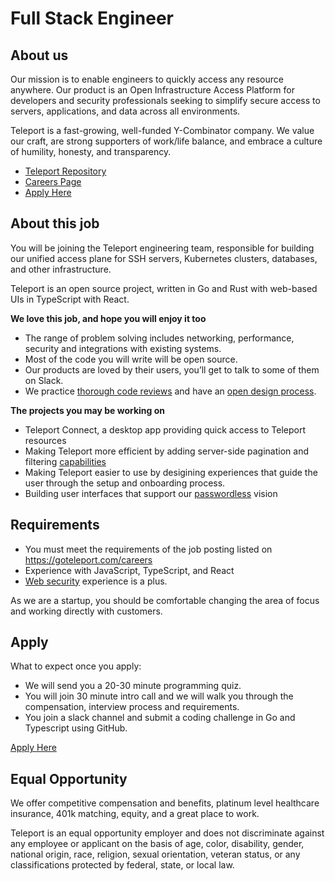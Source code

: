 # Full Stack Engineer

## About us

Our mission is to enable engineers to quickly access any resource anywhere. Our
product is an Open Infrastructure Access Platform for developers and security
professionals seeking to simplify secure access to servers, applications, and
data across all environments.

Teleport is a fast-growing, well-funded Y-Combinator company. We value our
craft, are strong supporters of work/life balance, and embrace a culture of
humility, honesty, and transparency.

- [Teleport Repository](https://github.com/gravitational/teleport)
- [Careers Page](https://goteleport.com/careers/)
- [Apply Here](https://jobs.lever.co/teleport/2ec21642-ae90-4765-b9e3-b8b3ea312b3c)

## About this job

You will be joining the Teleport engineering team, responsible for building our
unified access plane for SSH servers, Kubernetes clusters, databases, and other
infrastructure.

Teleport is an open source project, written in Go and Rust with web-based UIs in
TypeScript with React.

**We love this job, and hope you will enjoy it too**

* The range of problem solving includes networking, performance, security and integrations with existing systems.
* Most of the code you will write will be open source.
* Our products are loved by their users, you’ll get to talk to some of them on Slack.
* We practice [thorough code reviews](https://github.com/gravitational/teleport/pull/4769) and
  have an [open design process](https://github.com/gravitational/teleport/tree/master/rfd).

**The projects you may be working on**

* Teleport Connect, a desktop app providing quick access to Teleport resources
* Making Teleport more efficient by adding server-side pagination and filtering
  [capabilities](https://github.com/gravitational/teleport/blob/master/rfd/0055-webui-ss-paginate-filter.md)
* Making Teleport easier to use by desigining experiences that guide the user
  through the setup and onboarding process.
* Building user interfaces that support our
  [passwordless](https://github.com/gravitational/teleport/blob/master/rfd/0052-passwordless.md)
  vision

## Requirements

* You must meet the requirements of the job posting listed on https://goteleport.com/careers
* Experience with JavaScript, TypeScript, and React
* [Web security](https://developer.mozilla.org/en-US/docs/Web/Security) experience is a plus.

As we are a startup, you should be comfortable changing the area of focus and
working directly with customers.

## Apply

What to expect once you apply:

* We will send you a 20-30 minute programming quiz.
* You will join 30 minute intro call and we will walk you through the
  compensation, interview process and requirements.
* You join a slack channel and submit a coding challenge in Go and Typescript using GitHub.

[Apply Here](https://jobs.lever.co/teleport/2ec21642-ae90-4765-b9e3-b8b3ea312b3c)

## Equal Opportunity

We offer competitive compensation and benefits, platinum level healthcare
insurance, 401k matching, equity, and a great place to work.

Teleport is an equal opportunity employer and does not discriminate against any
employee or applicant on the basis of age, color, disability, gender, national
origin, race, religion, sexual orientation, veteran status, or any
classifications protected by federal, state, or local law.

